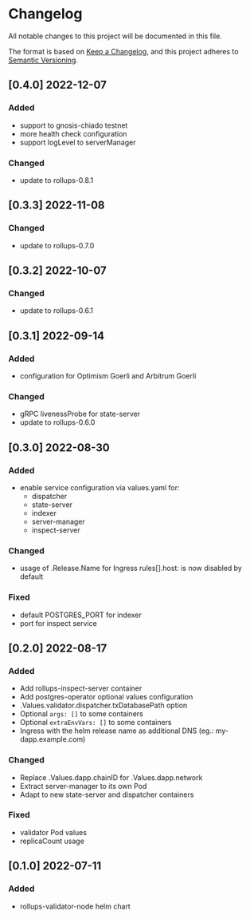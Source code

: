 # Changelog

All notable changes to this project will be documented in this file.

The format is based on [Keep a Changelog](https://keepachangelog.com/en/1.0.0/),
and this project adheres to [Semantic Versioning](https://semver.org/spec/v2.0.0.html).

## [0.4.0] 2022-12-07

### Added

- support to gnosis-chiado testnet
- more health check configuration
- support logLevel to serverManager

### Changed

- update to rollups-0.8.1

## [0.3.3] 2022-11-08

### Changed

- update to rollups-0.7.0

## [0.3.2] 2022-10-07

### Changed

- update to rollups-0.6.1

## [0.3.1] 2022-09-14

### Added

- configuration for Optimism Goerli and Arbitrum Goerli

### Changed

- gRPC livenessProbe for state-server
- update to rollups-0.6.0

## [0.3.0] 2022-08-30

### Added

- enable service configuration via values.yaml for:
  - dispatcher
  - state-server
  - indexer
  - server-manager
  - inspect-server

### Changed

- usage of .Release.Name for Ingress rules[].host: is now disabled by default

### Fixed

- default POSTGRES_PORT for indexer
- port for inspect service

## [0.2.0] 2022-08-17

### Added

- Add rollups-inspect-server container
- Add postgres-operator optional values configuration
- .Values.validator.dispatcher.txDatabasePath option
- Optional `args: []` to some containers
- Optional `extraEnvVars: []` to some containers
- Ingress with the helm release name as additional DNS (eg.: my-dapp.example.com)

### Changed

- Replace .Values.dapp.chainID for .Values.dapp.network
- Extract server-manager to its own Pod
- Adapt to new state-server and dispatcher containers

### Fixed

- validator Pod values
- replicaCount usage

## [0.1.0] 2022-07-11

### Added

- rollups-validator-node helm chart
